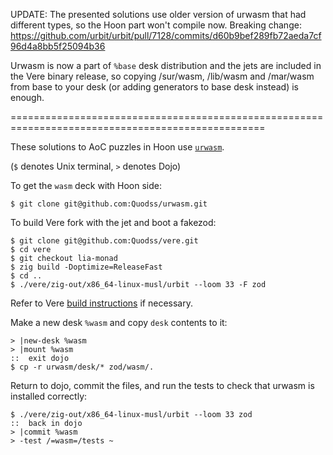 UPDATE: The presented solutions use older version of urwasm that had different types, so the Hoon part won't compile now. Breaking change: https://github.com/urbit/urbit/pull/7128/commits/d60b9bef289fb72aeda7cf96d4a8bb5f25094b36

Urwasm is now a part of `%base` desk distribution and the jets are included in the Vere binary release, so copying /sur/wasm, /lib/wasm and /mar/wasm from base to your desk (or adding generators to base desk instead) is enough.

==================================================================================================

These solutions to AoC puzzles in Hoon use [`urwasm`](https://github.com/Quodss/urwasm/tree/main).

(`$` denotes Unix terminal, `>` denotes Dojo)

To get the `wasm` deck with Hoon side:

```
$ git clone git@github.com:Quodss/urwasm.git
```

To build Vere fork with the jet and boot a fakezod:

```
$ git clone git@github.com:Quodss/vere.git
$ cd vere
$ git checkout lia-monad
$ zig build -Doptimize=ReleaseFast
$ cd ..
$ ./vere/zig-out/x86_64-linux-musl/urbit --loom 33 -F zod
```

Refer to Vere [build instructions](https://github.com/urbit/vere/blob/develop/INSTALL.md) if necessary.

Make a new desk `%wasm` and copy `desk` contents to it:

```
> |new-desk %wasm
> |mount %wasm
::  exit dojo
$ cp -r urwasm/desk/* zod/wasm/.
```

Return to dojo, commit the files, and run the tests to check that urwasm is installed correctly:

```
$ ./vere/zig-out/x86_64-linux-musl/urbit --loom 33 zod
::  back in dojo
> |commit %wasm
> -test /=wasm=/tests ~
```
